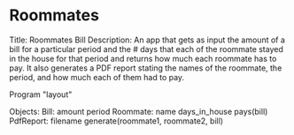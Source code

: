 # Roommates
Title: Roommates Bill
Description: An app that gets as input the amount of a bill for a particular period
and the # days that each of the roommate stayed in the house for that period
and returns how much each roommate has to pay. It also generates a PDF report
stating the names of the roommate, the period, and how much each of them had to pay.

Program "layout"

Objects: Bill:
            amount
            period
         Roommate:
            name
            days_in_house
            pays(bill)
         PdfReport:
            filename
            generate(roommate1, roommate2, bill)